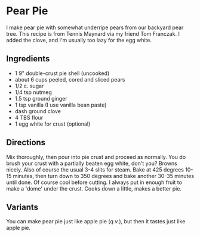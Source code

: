 # Pear Pie

I make pear pie with somewhat underripe pears from our backyard pear tree.  This recipe is from Tennis Maynard via my friend Tom Franczak.  I added the clove, and I'm usually too lazy for the egg white.

## Ingredients

* 1 9" double-crust pie shell (uncooked)
* about 6 cups peeled, cored and sliced pears 
* 1/2 c. sugar
* 1/4 tsp nutmeg 
* 1.5 tsp ground ginger 
* 1 tsp vanilla (I use vanilla bean paste)
* dash ground clove
* 4 TBS flour
* 1 egg white for crust (optional)

## Directions

Mix thoroughly, then pour into pie crust and proceed as normally. You do brush your crust with a partially beaten egg white, don't you? Browns nicely. Also of course the usual 3-4 slits for steam. Bake at 425 degrees 10-15 minutes, then turn down to 350 degrees and bake another 30-35 minutes until done. Of course cool before cutting. I always put in enough fruit to make a 'dome' under the crust. Cooks down a little, makes a better pie.

## Variants

You can make pear pie just like apple pie (*q.v.*), but then it tastes just like apple pie.
